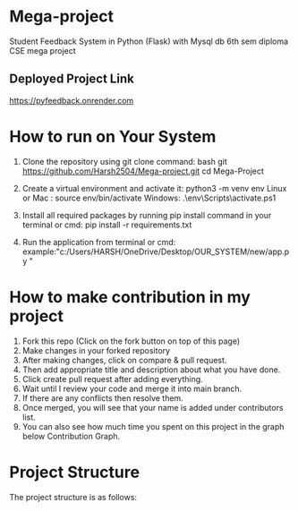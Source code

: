 # Mega-project
Student Feedback System in Python (Flask) with Mysql db
6th sem diploma CSE mega project

## Deployed Project Link 
https://pyfeedback.onrender.com




# How to run on Your System
1. Clone the repository using git clone command:
bash
git https://github.com/Harsh2504/Mega-project.git
cd Mega-Project

2. Create a virtual environment and activate it:
python3 -m venv env
Linux or Mac : source env/bin/activate
Windows:  .\env\Scripts\activate.ps1

3. Install all required packages by running pip install command in your terminal or cmd:
pip install -r requirements.txt

4. Run the application from terminal or cmd:
example:"c:/Users/HARSH/OneDrive/Desktop/OUR_SYSTEM/new/app.py "

# How to make contribution in my project
1. Fork this repo (Click on the fork button on top of this page)
2. Make changes in your forked repository
3. After making changes, click on compare & pull request.
4. Then add appropriate title and description about what you have done.
5. Click create pull request after adding everything.
6. Wait until I review your code and merge it into main branch.
7. If there are any conflicts then resolve them.
8. Once merged, you will see that your name is added under contributors list.
9. You can also see how much time you spent on this project in the graph below Contribution Graph.

# Project Structure
The project structure is as follows:
